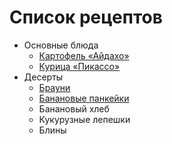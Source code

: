 # Список рецептов

- Основные блюда
	- [Картофель «Айдахо»](aidaho.md)
	- [Курица «Пикассо»](picasso.md)
- Десерты
	- [Брауни](brownie.md)
	- [Банановые панкейки](banana.md)
	- Банановый хлеб
	- Кукурузные лепешки
	- Блины